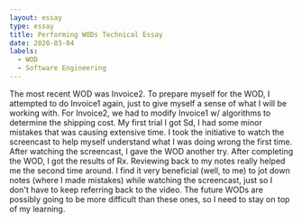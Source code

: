 ```yaml
---
layout: essay
type: essay
title: Performing WODs Technical Essay
date: 2020-03-04
labels:
  - WOD
  - Software Engineering
---
```


The most recent WOD was Invoice2. To prepare myself for the WOD, I attempted to do Invoice1 again, just to give myself a sense of what I will be working with. For Invoice2, we had to modify Invoice1 w/ algorithms to determine the shipping cost. My first trial I got Sd, I had some minor mistakes that was causing extensive time. I took the initiative to watch the screencast to help myself understand what I was doing wrong the first time. After watching the screencast, I gave the WOD another try.
After completing the WOD, I got the results of Rx.  Reviewing back to my notes really helped me the second time around. I find it very beneficial (well, to me) to jot down notes (where I made mistakes) while watching the screencast, just so I don't have to keep referring back to the video. The future WODs are possibly going to be more difficult than these ones, so I need to stay on top of my learning. 
